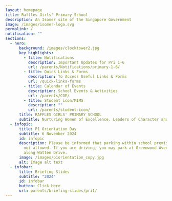 ```yaml
---
layout: homepage
title: Raffles Girls' Primary School
description: An Isomer site of the Singapore Government
image: /images/isomer-logo.svg
permalink: /
notification: ""
sections:
  - hero:
      background: /images/clocktower2.jpg
      key_highlights:
        - title: Notifications
          description: Important Updates for Pri 1-6
          url: /parents/Notifications/primary-1-6/
        - title: Quick Links & Forms
          description: To Access Useful Links & Forms
          url: /quick-links-forms
        - title: Calendar of Events
          description: School Events & Activities
          url: /parents/COE/
        - title: Student icon/MIMS
          description: ""
          url: /parents/student-icon/
      title: RAFFLES GIRLS' PRIMARY SCHOOL
      subtitle: Nurturing Women of Excellence, Leaders of Character and Service
  - infopic:
      title: P1 Orientation Day
      subtitle: 6 November 2024
      id: infopic
      description: Please be informed that parking within school premises is strictly
        not allowed. If you are driving, you may park at Greenwood Avenue or
        along Watten Drive.
      image: /images/p1orientation_copy.jpg
      alt: Image alt text
  - infobar:
      title: Briefing Slides
      subtitle: "2024"
      id: infobar
      button: Click Here
      url: parents/briefing-slides/pri1/
---
```

